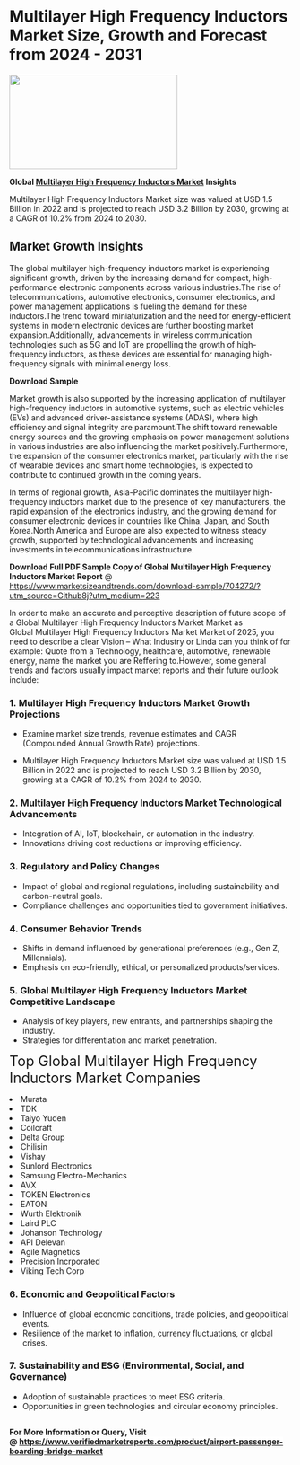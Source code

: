 <H1>Multilayer High Frequency Inductors Market Size, Growth and Forecast from 2024 - 2031</H1><img class="aligncenter size-medium wp-image-584254" src="https://thirdeyenews.in/wp-content/uploads/2024/09/Global-Market-Research-300x168.jpeg" alt="" width="300" height="168" /><p><strong>Global&nbsp;<a href="https://www.marketsizeandtrends.com/download-sample/704272/?utm_source=Github8j?utm_medium=223">Multilayer High Frequency Inductors Market</a> Insights</strong></p><p>Multilayer High Frequency Inductors Market size was valued at USD 1.5 Billion in 2022 and is projected to reach USD 3.2 Billion by 2030, growing at a CAGR of 10.2% from 2024 to 2030.</p><p><h2>Market Growth Insights</h2> <p>The global multilayer high-frequency inductors market is experiencing significant growth, driven by the increasing demand for compact, high-performance electronic components across various industries.The rise of telecommunications, automotive electronics, consumer electronics, and power management applications is fueling the demand for these inductors.The trend toward miniaturization and the need for energy-efficient systems in modern electronic devices are further boosting market expansion.Additionally, advancements in wireless communication technologies such as 5G and IoT are propelling the growth of high-frequency inductors, as these devices are essential for managing high-frequency signals with minimal energy loss.</p> <p><strong>Download Sample</strong></p> <p>Market growth is also supported by the increasing application of multilayer high-frequency inductors in automotive systems, such as electric vehicles (EVs) and advanced driver-assistance systems (ADAS), where high efficiency and signal integrity are paramount.The shift toward renewable energy sources and the growing emphasis on power management solutions in various industries are also influencing the market positively.Furthermore, the expansion of the consumer electronics market, particularly with the rise of wearable devices and smart home technologies, is expected to contribute to continued growth in the coming years.</p> <p>In terms of regional growth, Asia-Pacific dominates the multilayer high-frequency inductors market due to the presence of key manufacturers, the rapid expansion of the electronics industry, and the growing demand for consumer electronic devices in countries like China, Japan, and South Korea.North America and Europe are also expected to witness steady growth, supported by technological advancements and increasing investments in telecommunications infrastructure.</p> <p><span class=""><strong>Download Full PDF Sample Copy of Global Multilayer High Frequency Inductors Market Report</strong> @ <a href="https://www.marketsizeandtrends.com/download-sample/704272/?utm_source=Github8j?utm_medium=223" target="_blank">https://www.marketsizeandtrends.com/download-sample/704272/?utm_source=Github8j?utm_medium=223</a></span></p><p>In order to make an accurate and perceptive description of future scope of a Global&nbsp;Multilayer High Frequency Inductors Market Market as Global&nbsp;Multilayer High Frequency Inductors Market Market of 2025, you need to describe a clear Vision &ndash; What Industry or Linda can you think of for example: Quote from a Technology, healthcare, automotive, renewable energy, name the market you are Reffering to.However, some general trends and factors usually impact market reports and their future outlook include:</p><h3>1.&nbsp;<strong>Multilayer High Frequency Inductors Market Growth Projections</strong></h3><ul><li>Examine market size trends, revenue estimates and CAGR (Compounded Annual Growth Rate) projections.</li><li><p>Multilayer High Frequency Inductors Market size was valued at USD 1.5 Billion in 2022 and is projected to reach USD 3.2 Billion by 2030, growing at a CAGR of 10.2% from 2024 to 2030.</p></li></ul><h3>2.&nbsp;<strong>Multilayer High Frequency Inductors Market Technological Advancements</strong></h3><ul><li>Integration of AI, IoT, blockchain, or automation in the industry.</li><li>Innovations driving cost reductions or improving efficiency.</li></ul><h3>3.&nbsp;<strong>Regulatory and Policy Changes</strong></h3><ul><li>Impact of global and regional regulations, including sustainability and carbon-neutral goals.</li><li>Compliance challenges and opportunities tied to government initiatives.</li></ul><h3>4.&nbsp;<strong>Consumer Behavior Trends</strong></h3><ul><li>Shifts in demand influenced by generational preferences (e.g., Gen Z, Millennials).</li><li>Emphasis on eco-friendly, ethical, or personalized products/services.</li></ul><h3>5.&nbsp;<strong>Global Multilayer High Frequency Inductors Market Competitive Landscape</strong></h3><ul><li>Analysis of key players, new entrants, and partnerships shaping the industry.</li><li>Strategies for differentiation and market penetration.</li></ul><p data-pm-slice="1 1 []"><span style="color: inherit; font-family: inherit; font-size: 25px;">Top Global Multilayer High Frequency Inductors Market Companies</span></p><div class="" data-test-id=""><p><li>Murata</li><li> TDK</li><li> Taiyo Yuden</li><li> Coilcraft</li><li> Delta Group</li><li> Chilisin</li><li> Vishay</li><li> Sunlord Electronics</li><li> Samsung Electro-Mechanics</li><li> AVX</li><li> TOKEN Electronics</li><li> EATON</li><li> Wurth Elektronik</li><li> Laird PLC</li><li> Johanson Technology</li><li> API Delevan</li><li> Agile Magnetics</li><li> Precision Incrporated</li><li> Viking Tech Corp</li></p></div><h3>6.&nbsp;<strong>Economic and Geopolitical Factors</strong></h3><ul><li>Influence of global economic conditions, trade policies, and geopolitical events.</li><li>Resilience of the market to inflation, currency fluctuations, or global crises.</li></ul><h3>7.&nbsp;<strong>Sustainability and ESG (Environmental, Social, and Governance)</strong></h3><ul><li>Adoption of sustainable practices to meet ESG criteria.</li><li>Opportunities in green technologies and circular economy principles.</li></ul><h2><strong style="font-size: 14px;">For More Information or Query, Visit @&nbsp;</strong><a style="background-color: #ffffff; font-size: 14px;" href="https://www.marketsizeandtrends.com/report/multilayer-high-frequency-inductors-market/" target="_blank">https://www.verifiedmarketreports.com/product/airport-passenger-boarding-bridge-market</a></h2>
